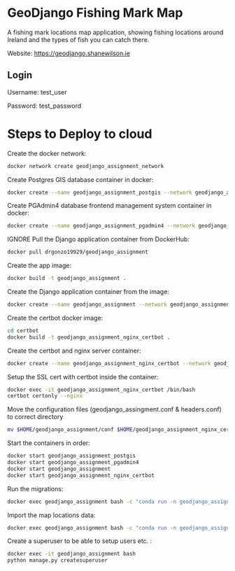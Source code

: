 # GeoDjango Fishing Mark Map

A fishing mark locations map application, showing fishing locations around Ireland and the types of fish you can catch there.


Website: https://geodjango.shanewilson.ie


## Login

Username: test_user

Password: test_password


# Steps to Deploy to cloud

Create the docker network:
```bash
docker network create geodjango_assignment_network
```

Create Postgres GIS database container in docker:
```bash
docker create --name geodjango_assignment_postgis --network geodjango_assignment_network --network-alias geodjango-assignment-postgis -t -v geodjango_assignment_postgis_data:/var/lib/postgresql -e 'POSTGRES_USER=c20703429' -e 'POSTGRES_PASS=c20703429' kartoza/postgis
```

Create PGAdmin4 database frontend management system container in docker:
```bash
docker create --name geodjango_assignment_pgadmin4 --network geodjango_assignment_network --network-alias geodjango-assignment-pgadmin4 -t -v geodjango_assignment_pgadmin_data:/var/lib/pgadmin -e 'PGADMIN_DEFAULT_EMAIL=YOURNAME@tudublin.ie' -p 20080:80 -e 'PGADMIN_DEFAULT_PASSWORD=YOURPASSWORD' dpage/pgadmin4
```

IGNORE
Pull the Django application container from DockerHub:
```bash
docker pull drgonzo19929/geodjango_assignment
```

Create the app image:
```bash
docker build -t geodjango_assignment .
```

Create the Django application container from the image:
```bash
docker create --name geodjango_assignment --network geodjango_assignment_network --network-alias geodjango_assignment -t -p 8001:8001 geodjango_assignment
```

Create the certbot docker image:
```bash
cd certbot
docker build -t geodjango_assignment_nginx_certbot .
```

Create the certbot and nginx server container:
```bash
docker create --name geodjango_assignment_nginx_certbot --network geodjango_assignment_network --network-alias geodjango-assignment-nginx-certbot -p 80:80 -p 443:443 -t -v geodjango_assignment_web_data:/usr/share/nginx/html -v $HOME/geodjango_assignment_nginx_certbot/conf:/etc/nginx/conf.d -v /etc/letsencrypt:/etc/letsencrypt -v /var/www/certbot -v html_data:/usr/share/nginx/html/static geodjango_assignment_nginx_certbot
```

Setup the SSL cert with certbot inside the container:
```bash
docker exec -it geodjango_assignment_nginx_certbot /bin/bash
certbot certonly --nginx
```

Move the configuration files (geodjango_assingment.conf & headers.conf) to correct directory
```bash
mv $HOME/geodjango_assignment/conf $HOME/geodjango_assignment_nginx_certbot/conf
```

Start the containers in order:
```bash
docker start geodjango_assignment_postgis
docker start geodjango_assignment_pgadmin4
docker start geodjango_assignment
docker start geodjango_assignment_nginx_certbot
```

Run the migrations:
```bash
docker exec geodjango_assignment bash -c "conda run -n geodjango_assignment python manage.py migrate"
```

Import the map locations data:
```bash
docker exec geodjango_assignment bash -c "conda run -n geodjango_assignment python manage.py import_fishing_marks"
```

Create a superuser to be able to setup users etc. :
```bash
docker exec -it geodjango_assignment bash
python manage.py createsuperuser
```


